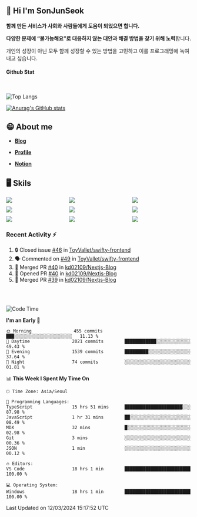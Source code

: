 ## 👋 Hi I'm SonJunSeok

**함께 만든 서비스가 사회와 사람들에게 도움이 되었으면 합니다.** 

**다양한 문제에 “불가능해요”로 대응하지 않는 대안과 해결 방법을 찾기 위해 노력**합니다. 

개인의 성장이 아닌 모두 함께 성장할 수 있는 방법을 고민하고 이를 프로그래밍에 녹여내고 싶습니다.

#### Github Stat
<div style="margin-top:50px;">

![Top Langs](https://github-readme-stats.vercel.app/api/top-langs/?username=kd02109&layout=compact&bg_color=dbf4ff&title_color=67adcc&text_color=67adcc&hide_border=true&show_icons=true&icon_color=67adcc&rank_icon=github&count_private=true&card_width=400px&card_height=300px)

[![Anurag's GitHub stats](https://github-readme-stats.vercel.app/api?username=kd02109&bg_color=dbf4ff&title_color=67adcc&text_color=67adcc&hide_border=true&show_icons=true&icon_color=67adcc&rank_icon=github&count_private=true&card_width=250px)](https://github.com/anuraghazra/github-readme-stats)


</div>



## 😁 About me
-  <a href="https://sonblog.vercel.app/" target="_blank"><strong>Blog</strong></a>

-  <a href="https://nostalgic-marquis-7af.notion.site/Frontend-Engineer-ec9b6e38c7824e7fb7f6fca4fc8564a5?pvs=74" target="_blank"><strong>Profile</strong></a>

-  <a href="https://nostalgic-marquis-7af.notion.site/Front-End-f0f3b7fcec3045c482c1cd33dfcf2abc?pvs=74" target="_blank"><strong>Notion</strong></a>

## 🖥️ Skils


<div style="display:grid; grid-template-rows:repeat(3, 1fr); grid-template-columns:repeat(3, 1fr); gap:10px">
  <img src="https://img.shields.io/badge/javascript-F7DF1E?style=flat-square&logo=javascript&logoColor=black"> 
  <img src="https://img.shields.io/badge/typescript-3178C6?style=flat-square&logo=typescript&logoColor=white"/>
  <img src="https://img.shields.io/badge/react-61DAFB?style=flat-square&logo=react&logoColor=black"/>
  <img src="https://img.shields.io/badge/redux-764ABC?style=flat-square&logo=redux&logoColor=white"/>
  <img src="https://img.shields.io/badge/styledcomponents-DB7093?style=flat-square&logo=styledcomponents&logoColor=white"/>
  <img src="https://img.shields.io/badge/tailwindcss-06B6D4?style=flat-square&logo=tailwindcss&logoColor=white"/>
  <img src="https://img.shields.io/badge/reactquery-FF4154?style=flat-square&logo=reactquery&logoColor=white"/>
  <img src="https://img.shields.io/badge/Next.js-B4B4DC?style=flat&logo=Next.js&logoColor=black"/>
  <img src="https://img.shields.io/badge/reactrouter-CA4245?style=flat-square&logo=reactrouter&logoColor=white"/>
</div>

### Recent Activity :zap:
<!--START_SECTION:activity-->
1. 🔒 Closed issue [#46](https://github.com/ToyVallet/swifty-frontend/issues/46) in [ToyVallet/swifty-frontend](https://github.com/ToyVallet/swifty-frontend)
2. 🗣 Commented on [#49](https://github.com/ToyVallet/swifty-frontend/pull/49#issuecomment-1990482923) in [ToyVallet/swifty-frontend](https://github.com/ToyVallet/swifty-frontend)
3. 🎉 Merged PR [#40](https://github.com/kd02109/Nextjs-Blog/pull/40) in [kd02109/Nextjs-Blog](https://github.com/kd02109/Nextjs-Blog)
4. 💪 Opened PR [#40](https://github.com/kd02109/Nextjs-Blog/pull/40) in [kd02109/Nextjs-Blog](https://github.com/kd02109/Nextjs-Blog)
5. 🎉 Merged PR [#39](https://github.com/kd02109/Nextjs-Blog/pull/39) in [kd02109/Nextjs-Blog](https://github.com/kd02109/Nextjs-Blog)
<!--END_SECTION:activity-->

<br/>
<br/>

<!--START_SECTION:waka-->
![Code Time](http://img.shields.io/badge/Code%20Time-1%2C546%20hrs%2018%20mins-blue)

**I'm an Early 🐤** 

```text
🌞 Morning                455 commits         ███░░░░░░░░░░░░░░░░░░░░░░   11.13 % 
🌆 Daytime                2021 commits        ████████████░░░░░░░░░░░░░   49.43 % 
🌃 Evening                1539 commits        █████████░░░░░░░░░░░░░░░░   37.64 % 
🌙 Night                  74 commits          ░░░░░░░░░░░░░░░░░░░░░░░░░   01.81 % 
```


📊 **This Week I Spent My Time On** 

```text
🕑︎ Time Zone: Asia/Seoul

💬 Programming Languages: 
TypeScript               15 hrs 51 mins      ██████████████████████░░░   87.98 % 
JavaScript               1 hr 31 mins        ██░░░░░░░░░░░░░░░░░░░░░░░   08.49 % 
MDX                      32 mins             █░░░░░░░░░░░░░░░░░░░░░░░░   02.98 % 
Git                      3 mins              ░░░░░░░░░░░░░░░░░░░░░░░░░   00.36 % 
JSON                     1 min               ░░░░░░░░░░░░░░░░░░░░░░░░░   00.12 % 

🔥 Editors: 
VS Code                  18 hrs 1 min        █████████████████████████   100.00 % 

💻 Operating System: 
Windows                  18 hrs 1 min        █████████████████████████   100.00 % 
```


 Last Updated on 12/03/2024 15:17:52 UTC
<!--END_SECTION:waka-->
